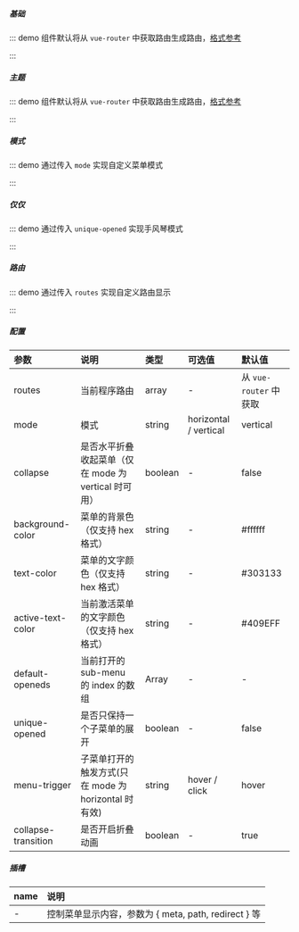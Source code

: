 ##### 基础

::: demo 组件默认将从 `vue-router` 中获取路由生成路由，[格式参考](./Layout#参考)

<template>
  <ele-menu class="demo-menu"/>
</template>

<style>
.demo-menu {
  width: 240px;
}
</style>

:::

##### 主题

::: demo 组件默认将从 `vue-router` 中获取路由生成路由，[格式参考](./Layout#参考)

<template>
  <ele-menu class="demo-menu" theme="black"/>
</template>

<style>
.demo-menu {
  width: 240px;
}
</style>

:::

##### 模式

::: demo 通过传入 `mode` 实现自定义菜单模式

<template>
  <ele-menu mode="horizontal"/>
</template>

<style>
.demo-menu {
  width: 240px;
}
</style>

:::

##### 仅仅

::: demo 通过传入 `unique-opened` 实现手风琴模式

<template>
  <ele-menu class="demo-menu" unique-opened=true />
</template>

<style>
.demo-menu {
  width: 240px;
}
</style>

:::

##### 路由

::: demo 通过传入 `routes` 实现自定义路由显示

<template>
  <ele-menu :routes="routes"  class="demo-menu"/>
</template>

<script>
import { computed } from 'vue'
import { useRouter } from 'vue-router'

export default {
  setup() {
    const router = useRouter()
    const routes = computed(() => {
      const _routes = router.options.routes
      return _routes.find(item => item.path === '/zh-CN/components/').children
    })

    return {
      routes,
    }
  }
}
</script>

<style>
.demo-menu {
  width: 240px;
}
</style>

:::

##### 配置

| 参数                | 说明                                                 | 类型    | 可选值                | 默认值                 |
| :------------------ | :--------------------------------------------------- | :------ | :-------------------- | :--------------------- |
| routes              | 当前程序路由                                         | array   | -                     | 从 `vue-router` 中获取 |
| mode                | 模式                                                 | string  | horizontal / vertical | vertical               |
| collapse            | 是否水平折叠收起菜单（仅在 mode 为 vertical 时可用） | boolean | -                     | false                  |
| background-color    | 菜单的背景色（仅支持 hex 格式）                      | string  | -                     | #ffffff                |
| text-color          | 菜单的文字颜色（仅支持 hex 格式）                    | string  | -                     | #303133                |
| active-text-color   | 当前激活菜单的文字颜色（仅支持 hex 格式）            | string  | -                     | #409EFF                |
| default-openeds     | 当前打开的 sub-menu 的 index 的数组                  | Array   | -                     | -                      |
| unique-opened       | 是否只保持一个子菜单的展开                           | boolean | -                     | false                  |
| menu-trigger        | 子菜单打开的触发方式(只在 mode 为 horizontal 时有效) | string  | hover / click         | hover                  |
| collapse-transition | 是否开启折叠动画                                     | boolean | -                     | true                   |

##### 插槽

| name | 说明                                                 |
| :--- | :--------------------------------------------------- |
| -    | 控制菜单显示内容，参数为 { meta, path, redirect } 等 |
